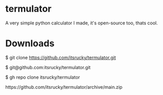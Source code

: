 # termulator
A very simple python calculator I made, it's open-source too, thats cool.
# Downloads
$ git clone https://github.com/itsrucky/termulator.git
<p>$ git@github.com:itsrucky/termulator.git</p>
<p>$ gh repo clone itsrucky/termulator</p>
<p>https://github.com/itsrucky/termulator/archive/main.zip</p>
